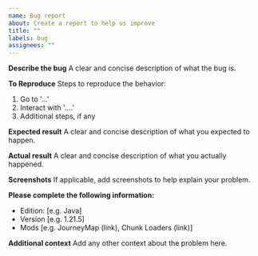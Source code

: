 ```yaml
---
name: Bug report
about: Create a report to help us improve
title: ""
labels: bug
assignees: ""
---
```


**Describe the bug**
A clear and concise description of what the bug is.

**To Reproduce**
Steps to reproduce the behavior:

1. Go to '...'
2. Interact with '....'
3. Additional steps, if any

**Expected result**
A clear and concise description of what you expected to happen.

**Actual result**
A clear and concise description of what you actually happened.

**Screenshots**
If applicable, add screenshots to help explain your problem.

**Please complete the following information:**

- Edition: [e.g. Java]
- Version [e.g. 1.21.5]
- Mods [e.g. JourneyMap (link), Chunk Loaders (link)]

**Additional context**
Add any other context about the problem here.

